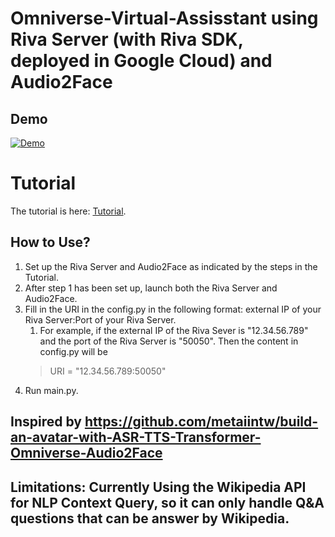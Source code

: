 # Omniverse-Virtual-Assisstant using Riva Server (with Riva SDK, deployed in Google Cloud) and Audio2Face

## Demo
[![Demo](http://img.youtube.com/vi/kv9QM-SODIM/maxresdefault.jpg)](https://youtu.be/kv9QM-SODIM "Video Title")

<!-- ## Tutorial -->
<!DOCTYPE html>
<html>
  <head>

  </head>
  <body>
    <h1>Tutorial</h1>
    <p>The tutorial is here: <a href="Tutorials.pdf">Tutorial</a>.</p>
  </body>
</html>

## How to Use?
1. Set up the Riva Server and Audio2Face as indicated by the steps in the Tutorial.
2. After step 1 has been set up, launch both the Riva Server and Audio2Face.
3. Fill in the URI in the config.py in the following format: external IP of your Riva Server:Port of your Riva Server. 
    1. For example, if the external IP of the Riva Sever is "12.34.56.789" and the port of the Riva Server is "50050". Then the content in config.py will be 
    > URI = "12.34.56.789:50050"
4. Run main.py.



## Inspired by https://github.com/metaiintw/build-an-avatar-with-ASR-TTS-Transformer-Omniverse-Audio2Face
## Limitations: Currently Using the Wikipedia API for NLP Context Query, so it can only handle Q&A questions that can be answer by Wikipedia.

